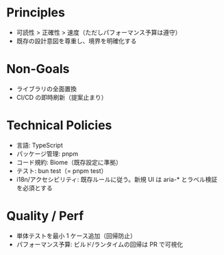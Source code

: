 # Principles
- 可読性 > 正確性 > 速度（ただしパフォーマンス予算は遵守）
- 既存の設計意図を尊重し、境界を明確化する

# Non-Goals
- ライブラリの全面置換
- CI/CD の即時刷新（提案止まり）

# Technical Policies
- 言語: TypeScript
- パッケージ管理: pnpm
- コード規約: Biome（既存設定に準拠）
- テスト: bun test（= pnpm test）
- i18n/アクセシビリティ: 既存ルールに従う。新規 UI は aria-* とラベル検証を必須とする

# Quality / Perf
- 単体テストを最小 1 ケース追加（回帰防止）
- パフォーマンス予算: ビルド/ランタイムの回帰は PR で可視化

